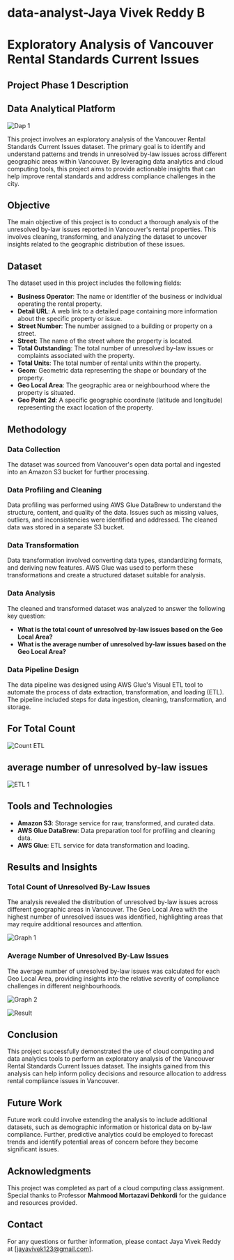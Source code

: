 # data-analyst-Jaya Vivek Reddy B
# Exploratory Analysis of Vancouver Rental Standards Current Issues

## Project Phase 1 Description

## Data Analytical Platform

![Dap 1](https://github.com/user-attachments/assets/b1c3cfe5-7fcd-4702-93c0-0647db53f3bc)

This project involves an exploratory analysis of the Vancouver Rental Standards Current Issues dataset. The primary goal is to identify and understand patterns and trends in unresolved by-law issues across different geographic areas within Vancouver. By leveraging data analytics and cloud computing tools, this project aims to provide actionable insights that can help improve rental standards and address compliance challenges in the city.

## Objective

The main objective of this project is to conduct a thorough analysis of the unresolved by-law issues reported in Vancouver's rental properties. This involves cleaning, transforming, and analyzing the dataset to uncover insights related to the geographic distribution of these issues.

## Dataset

The dataset used in this project includes the following fields:

- **Business Operator**: The name or identifier of the business or individual operating the rental property.
- **Detail URL**: A web link to a detailed page containing more information about the specific property or issue.
- **Street Number**: The number assigned to a building or property on a street.
- **Street**: The name of the street where the property is located.
- **Total Outstanding**: The total number of unresolved by-law issues or complaints associated with the property.
- **Total Units**: The total number of rental units within the property.
- **Geom**: Geometric data representing the shape or boundary of the property.
- **Geo Local Area**: The geographic area or neighbourhood where the property is situated.
- **Geo Point 2d**: A specific geographic coordinate (latitude and longitude) representing the exact location of the property.

## Methodology

### Data Collection

The dataset was sourced from Vancouver's open data portal and ingested into an Amazon S3 bucket for further processing.

### Data Profiling and Cleaning

Data profiling was performed using AWS Glue DataBrew to understand the structure, content, and quality of the data. Issues such as missing values, outliers, and inconsistencies were identified and addressed. The cleaned data was stored in a separate S3 bucket.

### Data Transformation

Data transformation involved converting data types, standardizing formats, and deriving new features. AWS Glue was used to perform these transformations and create a structured dataset suitable for analysis.

### Data Analysis

The cleaned and transformed dataset was analyzed to answer the following key question:

- **What is the total count of unresolved by-law issues based on the Geo Local Area?**
- **What is the average number of unresolved by-law issues based on the Geo Local Area?**

### Data Pipeline Design

The data pipeline was designed using AWS Glue's Visual ETL tool to automate the process of data extraction, transformation, and loading (ETL). The pipeline included steps for data ingestion, cleaning, transformation, and storage.

## For Total Count
![Count ETL](https://github.com/user-attachments/assets/0e6fa5a4-9671-4c63-8a00-9f8d8dbccacf)

## average number of unresolved by-law issues
![ETL 1](https://github.com/user-attachments/assets/f48a7e0d-e335-4bb0-9fc7-75a2923db55c)


## Tools and Technologies

- **Amazon S3**: Storage service for raw, transformed, and curated data.
- **AWS Glue DataBrew**: Data preparation tool for profiling and cleaning data.
- **AWS Glue**: ETL service for data transformation and loading.

## Results and Insights

### Total Count of Unresolved By-Law Issues
The analysis revealed the distribution of unresolved by-law issues across different geographic areas in Vancouver. The Geo Local Area with the highest number of unresolved issues was identified, highlighting areas that may require additional resources and attention.

![Graph 1](https://github.com/user-attachments/assets/7c9a031f-e6de-4aa1-8db5-08dd41dafe2e)


### Average Number of Unresolved By-Law Issues

The average number of unresolved by-law issues was calculated for each Geo Local Area, providing insights into the relative severity of compliance challenges in different neighbourhoods.

![Graph 2](https://github.com/user-attachments/assets/5113146d-cfc9-4f22-9da7-b795bb7f5a16)

![Result](https://github.com/user-attachments/assets/3e6c2330-52d6-4838-ba39-a6ff01a281fb)


## Conclusion

This project successfully demonstrated the use of cloud computing and data analytics tools to perform an exploratory analysis of the Vancouver Rental Standards Current Issues dataset. The insights gained from this analysis can help inform policy decisions and resource allocation to address rental compliance issues in Vancouver.

## Future Work

Future work could involve extending the analysis to include additional datasets, such as demographic information or historical data on by-law compliance. Further, predictive analytics could be employed to forecast trends and identify potential areas of concern before they become significant issues.

## Acknowledgments

This project was completed as part of a cloud computing class assignment. Special thanks to Professor **Mahmood Mortazavi Dehkordi** for the guidance and resources provided.

## Contact

For any questions or further information, please contact Jaya Vivek Reddy at [[jayavivek123@gmail.com](mailto\:jayavivek123@gmail.com)].
